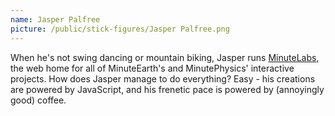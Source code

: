 ```yaml
---
name: Jasper Palfree
picture: /public/stick-figures/Jasper Palfree.png
---
```


When he's not swing dancing or mountain biking, Jasper runs [MinuteLabs][ml], the web home for all of MinuteEarth's and MinutePhysics' interactive projects. How does Jasper manage to do everything? Easy - his creations are powered by JavaScript, and his frenetic pace is powered by (annoyingly good) coffee.

[ml]: https://minutelabs.io
